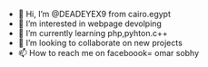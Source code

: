 - 👋 Hi, I’m @DEADEYEX9 from cairo.egypt
- 👀 I’m interested in webpage devolping
- 🌱 I’m currently learning php,pyhton.c++
- 💞️ I’m looking to collaborate on new projects 
- 📫 How to reach me on faceboook= omar sobhy 

